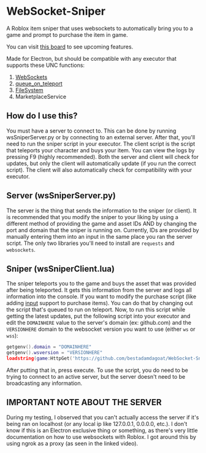 # WebSocket-Sniper
A Roblox item sniper that uses websockets to automatically bring you to a game and prompt to purchase the item in game.

You can visit [this board](https://github.com/users/bestadamdagoat/projects/3/views/1) to see upcoming features.

Made for Electron, but should be compatible with any executor that supports these UNC functions:
1. [WebSockets](https://github.com/unified-naming-convention/NamingStandard/blob/main/api/WebSocket.md)
2. [queue_on_teleport](https://github.com/unified-naming-convention/NamingStandard/blob/main/api/misc.md#queue_on_teleport)
3. [FileSystem](https://github.com/unified-naming-convention/NamingStandard/blob/main/api/filesystem.md)
4. MarketplaceService

## How do I use this?
You must have a server to connect to. This can be done by running wsSniperServer.py or by connecting to an external server. After that, you'll need to run the sniper script in your executor. The client script is the script that teleports your character and buys your item. You can view the logs by pressing F9 (highly recommended). Both the server and client will check for updates, but only the client will automatically update (if you run the correct script). The client will also automatically check for compatibility with your executor.

## Server (wsSniperServer.py)
The server is the thing that sends the information to the sniper (or client). It is recommended that you modify the sniper to your liking by using a different method of providing the game and asset IDs AND by changing the port and domain that the sniper is running on. Currently, IDs are provided by manually entering them into an input in the same place you ran the server script. The only two libraries you'll need to install are `requests` and `websockets`.

## Sniper (wsSniperClient.lua)
The sniper teleports you to the game and buys the asset that was provided after being teleported. It gets this information from the server and logs all information into the console. If you want to modify the purchase script (like adding [input](https://github.com/unified-naming-convention/NamingStandard/blob/main/api/input.md) support to purchase items). You can do that by changing out the script that's queued to run on teleport. Now, to run this script while getting the latest updates, put the following script into your executor and edit the `DOMAINHERE` value to the server's domain (ex: github.com) and the `VERSIONHERE` domain to the websocket version you want to use (either `ws` or `wss`):
```lua
getgenv().domain = "DOMAINHERE"
getgenv().wsversion = "VERSIONHERE"
loadstring(game:HttpGet('https://github.com/bestadamdagoat/WebSocket-Sniper/wsSniperClient.lua'))()
```
After putting that in, press execute. To use the script, you do need to be trying to connect to an active server, but the server doesn't need to be broadcasting any information.

## IMPORTANT NOTE ABOUT THE SERVER
During my testing, I observed that you can't actually access the server if it's being ran on localhost (or any local ip like 127.0.0.1, 0.0.0.0, etc.). I don't know if this is an Electron exclusive thing or something, as there's very little documentation on how to use websockets with Roblox. I got around this by using ngrok as a proxy (as seen in the linked video).